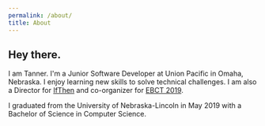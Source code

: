```yaml
---
permalink: /about/
title: About
---
```


## Hey there.

I am Tanner. I'm a Junior Software Developer at Union Pacific in Omaha, Nebraska. I enjoy learning new skills to solve technical challenges. I am also a Director for [IfThen](https://www.ifthentech.com/) and co-organizer for [EBCT 2019](https://ebct2019.com/).

I graduated from the University of Nebraska-Lincoln in May 2019 with a Bachelor of Science in Computer Science.
